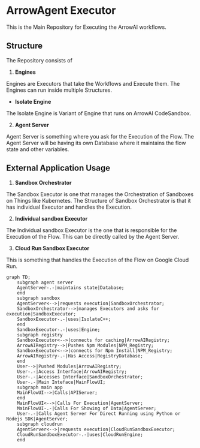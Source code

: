 # ArrowAgent Executor

This is the Main Repository for Executing the ArrowAI workflows.

## Structure

The Repository consists of 
1. **Engines**

Engines are Executors that take the Workflows and Execute them. 
The Engines can run inside multiple Structures. 

  - **Isolate Engine**

The Isolate Engine is Variant of Engine that runs on ArrowAI CodeSandbox.

2. **Agent Server**

Agent Server is something where you ask for the Execution of the Flow. The Agent Server will be having its own Database where it maintains the flow state and other variables.



## External Application Usage

1. **Sandbox Orchestrator**

The Sandbox Executor is one that manages the Orchestration of Sandboxes on Things like Kubernetes. The Structure of Sandbox Orchestrator is that it has individual Executor and handles the Execution.

2. **Individual sandbox Executor**

The Individual sandbox Executor is the one that is responsible for the Execution of the Flow. This can be directly called by the Agent Server.

3. **Cloud Run Sandbox Executor** 

This is something that handles the Execution of the Flow on Google Cloud Run.


```mermaid
graph TD;
    subgraph agent server
    AgentServer-.-|maintains state|Database;
    end
    subgraph sandbox
    AgentServer<-->|requests execution|SandboxOrchestrator;
    SandboxOrchestrator-->|manages Executors and asks for execution|SandboxExecutor;
    SandboxExecutor-.-|uses|IsolateC++;
    end
    SandboxExecutor-.-|uses|Engine;
    subgraph registry
    SandboxExecutor<-->|connects for caching|ArrowAIRegistry;
    ArrowAIRegistry-->|Pushes Npm Modules|NPM_Registry;
    SandboxExecutor<-->|connects for Npm Install|NPM_Registry;
    ArrowAIRegistry-.-|Has Access|RegistryDatabase;
    end
    User-->|Pushed Modules|ArrowAIRegistry;
    User-.-|Access Interface|ArrowAIRegistry;
    User-.-|Accesses Interface|SandboxOrchestrator;
    User-.-|Main Inteface|MainFlowUI;
    subgraph main app
    MainFlowUI-->|Calls|APIServer;
    end
    MainFlowUI<-->|Calls For Execution|AgentServer;
    MainFlowUI-.-|Calls For Showing of Data|AgentServer;
    User-.-|Calls Agent Server For Direct Running using Python or Nodejs SDK|AgentServer;
    subgraph cloudrun
    AgentServer<-->|requests execution|CloudRunSandboxExecutor;
    CloudRunSandboxExecutor-.-|uses|CloudRunEngine;
    end
```